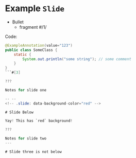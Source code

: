 # Example `Slide`

- Bullet
    - fragment #/1/

Code:

```java
@ExampleAnnotation(value="123")
public class SomeClass {
    static {
        System.out.println("some string"); // some comment
    }
}
```#[3]

???

Notes for slide one

-- --
<!-- .slide: data-background-color="red" -->

# Slide Below

Yay! This has `red` background!

???

Notes for slide two
---

# Slide three is not below